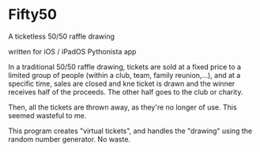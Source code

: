 # Fifty50
A ticketless 50/50 raffle drawing

written for iOS / iPadOS Pythonista app

In a traditional 50/50 raffle
drawing, tickets are sold at
a fixed price to a limited group
of people (within a club, team,
family reunion,...), and at
a specific time, sales are 
closed and kne ticket is drawn
and the winner receives half of
the proceeds. The other half
goes to the club or charity. 

Then, all the tickets are thrown
away, as they're no longer of
use. This seemed wasteful to
me. 

This program creates "virtual
tickets", and handles the
"drawing" using the random
number generator. No waste. 
